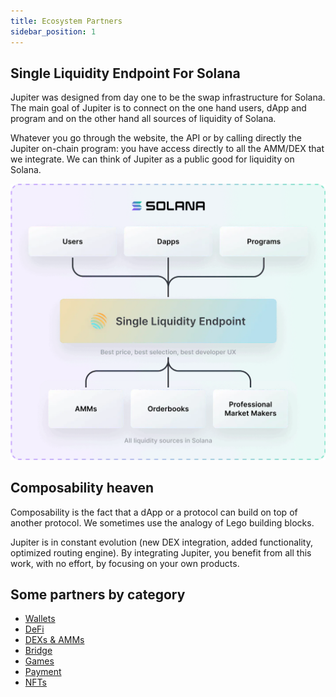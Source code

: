 ```yaml
---
title: Ecosystem Partners
sidebar_position: 1
---
```

## Single Liquidity Endpoint For Solana

Jupiter was designed from day one to be the swap infrastructure for Solana.
The main goal of Jupiter is to connect on the one hand users, dApp and program and on the other hand all sources of liquidity of Solana.

Whatever you go through the website, the API or by calling directly the Jupiter on-chain program: you have access directly to all the AMM/DEX that we integrate. We can think of Jupiter as a public good for liquidity on Solana.

![Multi-hop Routes](../static/img/layer-diagram.webp)

## Composability heaven
Composability is the fact that a dApp or a protocol can build on top of another protocol. We sometimes use the analogy of Lego building blocks.

Jupiter is in constant evolution (new DEX integration, added functionality, optimized routing engine). By integrating Jupiter, you benefit from all this work, with no effort, by focusing on your own products.

## Some partners by category

- [Wallets](/ecosystem/wallets)
- [DeFi](/ecosystem/defi)
- [DEXs & AMMs](/ecosystem/DEXsAMMs)
- [Bridge](/ecosystem/bridge)
- [Games](/ecosystem/games)
- [Payment](/ecosystem/payment)
- [NFTs](/ecosystem/nfts)
